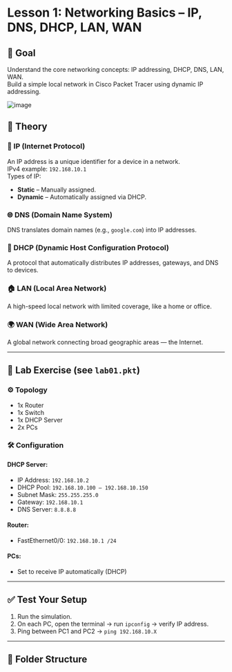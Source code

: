 # Lesson 1: Networking Basics – IP, DNS, DHCP, LAN, WAN

## 🎯 Goal
Understand the core networking concepts: IP addressing, DHCP, DNS, LAN, WAN.  
Build a simple local network in Cisco Packet Tracer using dynamic IP addressing.

![image](https://github.com/user-attachments/assets/c71a0dd5-9098-4189-83e8-e539cd19f77c)


## 📘 Theory

### 🔌 IP (Internet Protocol)
An IP address is a unique identifier for a device in a network.  
IPv4 example: `192.168.10.1`  
Types of IP:
- **Static** – Manually assigned.
- **Dynamic** – Automatically assigned via DHCP.

### 🌐 DNS (Domain Name System)
DNS translates domain names (e.g., `google.com`) into IP addresses.

### 🧠 DHCP (Dynamic Host Configuration Protocol)
A protocol that automatically distributes IP addresses, gateways, and DNS to devices.

### 🏠 LAN (Local Area Network)
A high-speed local network with limited coverage, like a home or office.

### 🌍 WAN (Wide Area Network)
A global network connecting broad geographic areas — the Internet.

---

## 🧪 Lab Exercise (see `lab01.pkt`)

### ⚙️ Topology
- 1x Router
- 1x Switch
- 1x DHCP Server
- 2x PCs

### 🛠️ Configuration
#### DHCP Server:
- IP Address: `192.168.10.2`
- DHCP Pool: `192.168.10.100 – 192.168.10.150`
- Subnet Mask: `255.255.255.0`
- Gateway: `192.168.10.1`
- DNS Server: `8.8.8.8`

#### Router:
- FastEthernet0/0: `192.168.10.1 /24`

#### PCs:
- Set to receive IP automatically (DHCP)

---

## ✅ Test Your Setup
1. Run the simulation.
2. On each PC, open the terminal → run `ipconfig` → verify IP address.
3. Ping between PC1 and PC2 → `ping 192.168.10.X`

---

## 📂 Folder Structure

